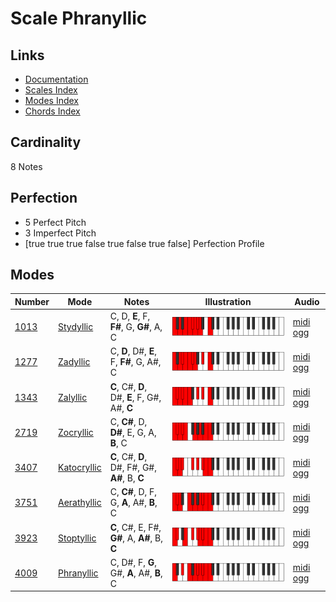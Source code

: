 # Scale Phranyllic

## Links

- [Documentation](index.md)
- [Scales Index](Scales.md)
- [Modes Index](Modes.md)
- [Chords Index](Chords.md)

## Cardinality

8 Notes

## Perfection

- 5 Perfect Pitch
- 3 Imperfect Pitch
- [true true true false true false true false] Perfection Profile

## Modes

| Number | Mode | Notes | Illustration | Audio |
|--------|------|-------|--------------|-------|
| [1013](https://ianring.com/musictheory/scales/1013) | [Stydyllic](ModeStydyllic.md) | C, D, **E**, F, **F#**, G, **G#**, A, C | ![CNaturalStydyllic](ModeCNaturalStydyllic.png) | [midi](ModeCNaturalStydyllic.mid) [ogg](ModeCNaturalStydyllic.ogg) | 
| [1277](https://ianring.com/musictheory/scales/1277) | [Zadyllic](ModeZadyllic.md) | C, **D**, D#, **E**, F, **F#**, G, A#, C | ![CNaturalZadyllic](ModeCNaturalZadyllic.png) | [midi](ModeCNaturalZadyllic.mid) [ogg](ModeCNaturalZadyllic.ogg) | 
| [1343](https://ianring.com/musictheory/scales/1343) | [Zalyllic](ModeZalyllic.md) | **C**, C#, **D**, D#, **E**, F, G#, A#, **C** | ![CNaturalZalyllic](ModeCNaturalZalyllic.png) | [midi](ModeCNaturalZalyllic.mid) [ogg](ModeCNaturalZalyllic.ogg) | 
| [2719](https://ianring.com/musictheory/scales/2719) | [Zocryllic](ModeZocryllic.md) | C, **C#**, D, **D#**, E, G, A, **B**, C | ![CNaturalZocryllic](ModeCNaturalZocryllic.png) | [midi](ModeCNaturalZocryllic.mid) [ogg](ModeCNaturalZocryllic.ogg) | 
| [3407](https://ianring.com/musictheory/scales/3407) | [Katocryllic](ModeKatocryllic.md) | **C**, C#, **D**, D#, F#, G#, **A#**, B, **C** | ![CNaturalKatocryllic](ModeCNaturalKatocryllic.png) | [midi](ModeCNaturalKatocryllic.mid) [ogg](ModeCNaturalKatocryllic.ogg) | 
| [3751](https://ianring.com/musictheory/scales/3751) | [Aerathyllic](ModeAerathyllic.md) | C, **C#**, D, F, G, **A**, A#, **B**, C | ![CNaturalAerathyllic](ModeCNaturalAerathyllic.png) | [midi](ModeCNaturalAerathyllic.mid) [ogg](ModeCNaturalAerathyllic.ogg) | 
| [3923](https://ianring.com/musictheory/scales/3923) | [Stoptyllic](ModeStoptyllic.md) | **C**, C#, E, F#, **G#**, A, **A#**, B, **C** | ![CNaturalStoptyllic](ModeCNaturalStoptyllic.png) | [midi](ModeCNaturalStoptyllic.mid) [ogg](ModeCNaturalStoptyllic.ogg) | 
| [4009](https://ianring.com/musictheory/scales/4009) | [Phranyllic](ModePhranyllic.md) | C, D#, F, **G**, G#, **A**, A#, **B**, C | ![CNaturalPhranyllic](ModeCNaturalPhranyllic.png) | [midi](ModeCNaturalPhranyllic.mid) [ogg](ModeCNaturalPhranyllic.ogg) | 
